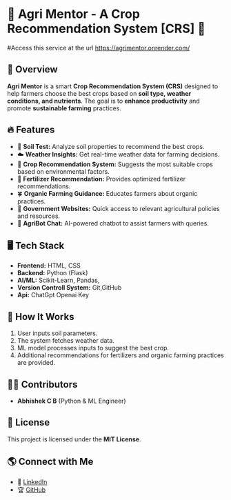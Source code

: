 # 🌾 Agri Mentor - A Crop Recommendation System [CRS] 🌾  

#Access this service at the url 
https://agrimentor.onrender.com/

## 📌 Overview  
**Agri Mentor** is a smart **Crop Recommendation System (CRS)** designed to help farmers choose the best crops based on **soil type, weather conditions, and nutrients**. The goal is to **enhance productivity** and promote **sustainable farming** practices.  

## 🔥 Features  
- 🌱 **Soil Test:** Analyze soil properties to recommend the best crops.  
- ☁️ **Weather Insights:** Get real-time weather data for farming decisions.  
- 🌾 **Crop Recommendation System:** Suggests the most suitable crops based on environmental factors.  
- 🌿 **Fertilizer Recommendation:** Provides optimized fertilizer recommendations.  
- 🍀 **Organic Farming Guidance:** Educates farmers about organic practices.  
- 🏡 **Government Websites:** Quick access to relevant agricultural policies and resources.  
- 🤖 **AgriBot Chat:** AI-powered chatbot to assist farmers with queries.  
  
## 🖥️ Tech Stack  
- **Frontend:** HTML, CSS  
- **Backend:** Python (Flask)   
- **AI/ML:** Scikit-Learn, Pandas, 
- **Version Controll System:** Git,GitHub
- **Api:** ChatGpt Openai Key
   
## 📌 How It Works  
1. User inputs soil parameters.  
2. The system fetches weather data.  
3. ML model processes inputs to suggest the best crop.  
4. Additional recommendations for fertilizers and organic farming practices are provided.  

## 👨‍💻 Contributors  
- **Abhishek C B** (Python & ML Engineer)  
 
## 💜 License  
This project is licensed under the **MIT License**.  

## 🌎 Connect with Me  
- 🎽 [LinkedIn](https://www.linkedin.com/in/abhishek-c-b-206587242/)  
- 🏆 [GitHub](https://github.com/AshekCB)  

